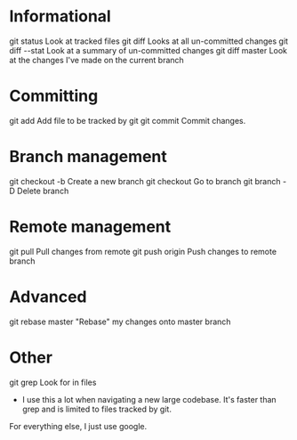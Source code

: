 
Informational
=============
git status                       Look at tracked files
git diff                         Looks at all un-committed changes
git diff --stat                  Look at a summary of un-committed changes
git diff master                  Look at the changes I've made on the current branch

Committing
==========
git add <filename>               Add file to be tracked by git
git commit                       Commit changes.

Branch management
=================
git checkout -b <branch name>    Create a new branch
git checkout <branch name>       Go to branch
git branch -D <branch name>      Delete branch

Remote management
=================
git pull                         Pull changes from remote
git push origin <branch name>    Push changes to remote branch

Advanced
========
git rebase master                "Rebase" my changes onto master branch

Other
=====
git grep <to find>               Look for <to find> in files
 - I use this a lot when navigating a new large codebase. It's faster than grep and
   is limited to files tracked by git.

For everything else, I just use google.
